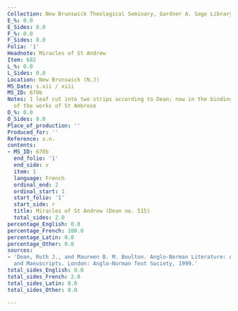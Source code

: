 ```yaml
---
Collection: New Brunswick Theological Seminary, Gardner A. Sage Library
E_%: 0.0
E_Sides: 0.0
F_%: 0.0
F_Sides: 0.0
Folia: '1'
Headnote: Miracles of St Andrew
Item: 682
L_%: 0.0
L_Sides: 0.0
Location: New Brunswick (N.J)
MS_Date: s.xii / xiii
MS_ID: 670b
Notes: 1 leaf cut into two strips according to Dean; now in the binding of vol. III
  of the works of St Ambrose
O_%: 0.0
O_Sides: 0.0
Place_of_production: ''
Produced_for: ''
Reference: s.n.
contents:
- MS_ID: 670b
  end_folio: '1'
  end_side: v
  item: 1
  language: French
  ordinal_end: 2
  ordinal_start: 1
  start_folio: '1'
  start_side: r
  title: Miracles of St Andrew (Dean no. 515)
  total_sides: 2.0
percentage_English: 0.0
percentage_French: 100.0
percentage_Latin: 0.0
percentage_Other: 0.0
sources:
- 'Dean, Ruth J., and Maureen B. M. Boulton. Anglo-Norman Literature: A Guide to Texts
  and Manuscripts. London: Anglo-Norman Text Society, 1999.'
total_sides_English: 0.0
total_sides_French: 2.0
total_sides_Latin: 0.0
total_sides_Other: 0.0

---
```

